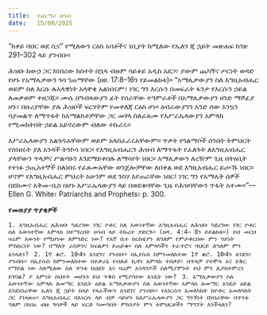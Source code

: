 ```yaml
---
title:  ተጨማሪ ሀሳብ
date:   15/08/2025
---
```


“ከቀይ ባህር ወደ ሲና” የሚለውን ርዕስ አባቶችና ነቢያት ከሚለው የኤለን ጂ ኋይት መጽሐፍ ከገጽ 291–302 ላይ ያንብቡ።

ሕዝቡ ከውኃ ጋር ከነበረው ክስተት በኋላ ብዙም ሳይቆይ አዲስ አደጋ፣ ያውም ጨካኝና ጦርነት ወዳድ የሆኑ የአማሌቃውን ጎሳ ገጠማቸው (ዘፀ. 17:8–16ን የይመልከቱ)። “አማሌቃውያን ስለ እግዚአብሔር ወይም ስለ እርሱ ሉአላዊነት አላዋቂ አልነበሩም፣ ነገር ግን እርሱን በመፍራት ፋንታ የእርሱን ኃይል ለመቃወም ተዘጋጁ። ሙሴ በግብጻውያን ፊት የሰራቸው ተዓምራቶች በአማሌቃውያን ዘንድ ማሾፊያ ሆኑ፣ በዙሪያቸው ያሉ ሕዝቦች ፍርሃትም የመቀለጃ ርዕስ ሆነ። ዕብራውያንን አንድ ሰው እንኳን ሳያመልጥ ለማጥፋት ከአማልክቶቻቸው ጋር መሃላ ስለፈጸሙ የእሥራኤላውያን አምላክ የሚመክትበት ኃይል አይኖረውም ብለው ተኩራሩ።

እሥራኤላውያን አልጎዱአቸውም ወይም አላስፈራሩአቸውም። ጥቃት የጎልማሶች ሰንበት ትምህርት የሰነዘሩት ያለ አንዳች ትንኮሳ ነበር። የእግዚአብሔርን ሕዝብ ለማጥፋት የፈለጉት ለእግዚአብሔር ያላቸውን ጥላቻና ሥልጣኑን እንደማይቀበሉ ለማሳየት ነበር። አማሌቃውን ለረዥም ጊዜ በትዕቢት የተነፉ ኃጢአተኞች ስለነበሩ የፈጸሙአቸው ወንጀሎቻቸው ለበቀል ወደ እግዚአብሔር ይጮኹ ነበር። ሆኖም የእግዚአብሔር ምህረት አሁንም ወደ ንስሃ እየጠራቸው ነበር፤ ነገር ግን የአማሌቅ ሰዎች በደከሙና አቅመ-ቢስ በሆኑ እሥራኤላውያን ላይ በወደቁባቸው ጊዜ የሕዝባቸውን ጥፋት አተሙ።”—Ellen G. White፣ Patriarchs and Prophets፣ p. 300.



**የመወያያ ጥያቄዎች**



`1. እግዚአብሔር ለሕዝቡ ካደረገው ነገር ዮቶር ስለ እውነተኛው እግዚአብሔር ለሕዝቡ ካደረገው ነገር ዮቶር ስለ እውነተኛው አምላክ በተማረበት ሀሳብ ላይ ትኩረት ያድርጉ። (ዘዳ. 4:4– 8ን ይይልከቱ።) ይህ መርህ ዛሬም እውነት የሚሆነው ለምንድር ነው? የእኛ ቤተ ክርስቲያን ለዓለም የምታቀርበው ምን ዓይነት ምስክርነት ነው? በማለት ራስዎንና ክፍልዎን ይጠይቁ። ስለ አምላካችን ተፈጥሮና ባህርይ ለዓለም ምን እንላለን?
`
`2. 1ኛ ቆሮ. 10፡4ን እንደገና ያንብቡ። በኢየሱስ ከምንመለከተው 1ኛ ቆሮ. 10፡4ን እንደገና ያንብቡ። በኢየሱስ ከምንመለከተው በተቃራኒ የብሉይ ኪዳን አምላክ ተበቃይ፣ በጥላቻ የተሞላ እና ይቅር የማይል ነው ስለሚለው ስለ ጥንቱ ክህደት እና ዛሬም አንዳንዶች ስለሚያምኑት ይህ ምን ሊያስተምረን ይገባል? ያ እምነት ስህተት መሆኑን ይህ ጥቅስ የሚያሳየው እንዴት ነው?
`
`3. አማሌቃውያን ስለ እውነተኛው አምላክ ለመማር እንዴት ዕድል አማሌቃውያን ስለ እውነተኛው አምላክ ለመማር እንዴት ዕድል እንደነበራቸው ኤለን ጂ ኋይት ከላይ የጻፈችውን እንደገና ያንብቡ። የእነርሱን አመለካከት ከዮቶር አመለካከት ጋር ያነጻጽሩ። እግዚአብሔር በእነርሱ ላይ ብቻ ሳይሆን ከእሥራኤላውያን ጋር ግንኙነት በነበራቸው በጥንቱ ዓለም በነበሩ ብዙ ጎሳዎች ላይ ፍርድ ካመጣበት ምክንያት ምን ትምህርቶችን ማግኘት እንችላለን?`